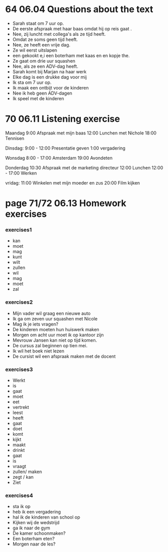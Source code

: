 # 64 06.04 Questions about the text
* Sarah staat om 7 uur op.
* De eerste afspraak met haar baas omdat hij op reis gaat .
* Nee, zij luncht met collega's als ze tijd heeft.
* Omdat ze soms geen tijd heeft.
* Nee, ze heeft een vrije dag.
* Ze wil eerst uitslapen
* een gekookt e,i een boterham met kaas en en kopje the.
* Ze gaat om drie uur squashen
* Nee, als ze een ADV-dag heeft.
* Sarah komt bij Marjan na haar werk
* Elke dag is een drukke dag voor mij
* Ik sta om 7 uur op.
* Ik maak een ontbijt voor de kinderen
* Nee ik heb geen ADV-dagen
* Ik speel met de kinderen

# 70 06.11 Listening exercise
Maandag
9:00 Afspraak met mijn baas
12:00 Lunchen met Nichole
18:00 Tennisen

Dinsdag:
9:00 - 12:00 Presentatie geven
1:00 vergadering

Wonsdag
8:00 - 17:00 Amsterdam
19:00 Avondeten

Donderdag
10:30 Afspraak met de marketing directeur
12:00 Lunchen
12:00 - 17:00 Werken

vridag: 
11:00 Winkelen met mijn moeder en zus
20:00 Film kijken

# page 71/72 06.13 Homework exercises

### exercises1
* kan
* moet
* mag
* kunt
* wilt
* zullen
* wil
* mag
* moet
* zal

### exercises2
* Mijn vader wil graag een nieuwe auto
* Ik ga om zeven uur squashen met Nicole
* Mag ik je iets vragen?
* De kinderen moeten hun huiswerk maken
* Morgen om acht uur moet ik op kantoor zijn
* Mevrouw Jansen kan niet op tijd komen.
* De cursus zal beginnen op tien mei.
* Ik wil het boek niet lezen
* De cursist wil een afspraak maken met de docent

### exercises3
* Werkt
* is
* gaat
* moet
* eet
* vertrekt
* leest
* heeft
* gaat
* doet
* komt
* kijkt
* maakt
* drinkt
* gaat
* is
* vraagt
* zullen/ maken
* zegt / kan
* Ziet

### exercises4
* sta ik op
* heb ik een vergadering
* hal ik de kinderen van school op
* Kijken wij de wedstrijd
* ga ik naar de gym
* De kamer schoonmaken?
* Een boterham eten?
* Morgen naar de les?
